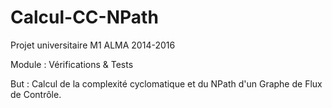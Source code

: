 Calcul-CC-NPath
===============
Projet universitaire M1 ALMA 2014-2016

Module : Vérifications & Tests

But : Calcul de la complexité cyclomatique et du NPath d'un Graphe de Flux de Contrôle.
